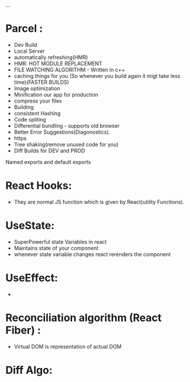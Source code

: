 ...

# Parcel :
- Dev Build
- Local Server
- automatically refreshing(HMR)
- HMR: HOT MODULE REPLACEMENT
- FILE WATCHING ALGORITHM - Written in c++
- caching things for you (So whenever you  build again it migt take less time)(FASTER BUILDS)
- Image optimization
- Minification our app for production
- compress your files
- Building
- consistent Hashing
- Code spliting
- Differential bundling -  supports old browser
- Better Error Suggestions(Diagonostics).
- https
- Tree shaking(remove unused code for you)
- Diff Builds for DEV and PROD

 Named exports and default exports

 # React Hooks: 
 - They are normal JS function which is given by React(utility Functions).

 # UseState:
 - SuperPowerful state Variables in react
 - Maintains state of your component
 - whenever state variable changes react rerenders the component

 # UseEffect:
 -


 # Reconciliation algorithm (React Fiber) :
 - Virtual DOM is representation of actual DOM

 # Diff Algo:




